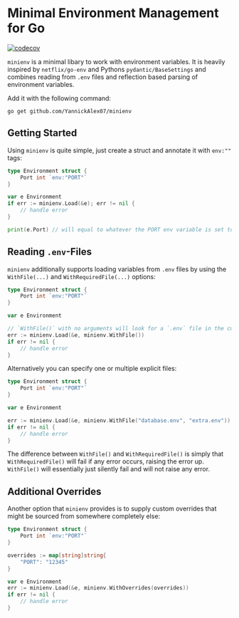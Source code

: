 # Minimal Environment Management for Go

[![codecov](https://codecov.io/gh/YannickAlex07/minienv/branch/main/graph/badge.svg?token=VHXLuQARRp)](https://codecov.io/gh/YannickAlex07/minienv)

`minienv` is a minimal libary to work with environment variables. It is heavily inspired by `netflix/go-env` and Pythons `pydantic/BaseSettings` and combines reading from `.env` files and reflection based parsing of environment variables.

Add it with the following command:

```
go get github.com/YannickAlex07/minienv
```

## Getting Started

Using `minienv` is quite simple, just create a struct and annotate it with `env:""` tags:

```go
type Environment struct {
    Port int `env:"PORT"`
}

var e Environment
if err := minienv.Load(&e); err != nil {
    // handle error
}

print(e.Port) // will equal to whatever the PORT env variable is set to
```

## Reading `.env`-Files

`minienv` additionally supports loading variables from `.env` files by using the `WithFile(...)` and `WithRequiredFile(...)` options:

```go
type Environment struct {
    Port int `env:"PORT"`
}

var e Environment

// `WithFile()` with no arguments will look for a `.env` file in the current directory
err := minienv.Load(&e, minienv.WithFile()) 
if err != nil {
    // handle error
}
```

Alternatively you can specify one or multiple explicit files:

```go
type Environment struct {
    Port int `env:"PORT"`
}

var e Environment

err := minienv.Load(&e, minienv.WithFile("database.env", "extra.env"))
if err != nil {
    // handle error
}
```

The difference between `WithFile()` and `WithRequiredFile()` is simply that `WithRequiredFile()` will fail if any error occurs, raising the error up. `WithFile()` will essentially just silently fail and will not raise any error.

## Additional Overrides

Another option that `minienv` provides is to supply custom overrides that might be sourced from somewhere completely else:

```go
type Environment struct {
    Port int `env:"PORT"`
}

overrides := map[string]string{
    "PORT": "12345"
}

var e Environment
err := minienv.Load(&e, minienv.WithOverrides(overrides))
if err != nil {
    // handle error
}
```